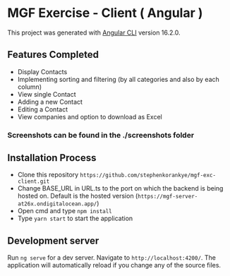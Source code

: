 # MGF Exercise - Client ( Angular )

This project was generated with [Angular CLI](https://github.com/angular/angular-cli) version 16.2.0.

## Features Completed
- Display Contacts 
- Implementing sorting and filtering (by all categories and also by each column)
- View single Contact 
- Adding a new Contact
- Editing a Contact 
- View companies and option to download as Excel

### Screenshots can be found in the ./screenshots folder


## Installation Process 
- Clone this repository ```https://github.com/stephenkorankye/mgf-exc-client.git```
- Change BASE_URL in URL.ts to the port on which the backend is being hosted on. Default is the hosted version (```https://mgf-server-at26x.ondigitalocean.app/```)
- Open cmd and type ```npm install```
- Type ```yarn start``` to start the application

## Development server

Run `ng serve` for a dev server. Navigate to `http://localhost:4200/`. The application will automatically reload if you change any of the source files.
